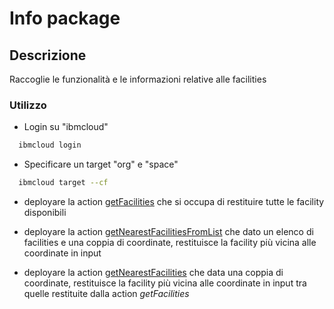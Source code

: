 # Info package

## Descrizione

Raccoglie le funzionalità e le informazioni relative alle facilities

### Utilizzo

* Login su "ibmcloud"

```bash
  ibmcloud login
  ```

* Specificare un target "org" e "space"

```bash
  ibmcloud target --cf
  ```

* deployare la action [getFacilities](./getFacilities/README.md) che si occupa di restituire tutte le facility disponibili

* deployare la action [getNearestFacilitiesFromList](./getNearestFacilitiesFromList/README.md) che dato un elenco di facilities e una coppia di coordinate, restituisce la facility più vicina alle coordinate in input

* deployare la action [getNearestFacilities](./getNearestFacilities/README.md) che data una coppia di coordinate, restituisce la facility più vicina alle coordinate in input tra quelle restituite dalla action _getFacilities_
